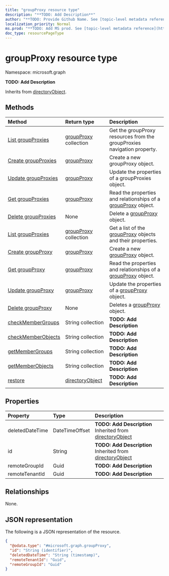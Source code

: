```yaml
---
title: "groupProxy resource type"
description: "**TODO: Add Description**"
author: "**TODO: Provide Github Name. See [topic-level metadata reference](https://msgo.azurewebsites.net/add/document/guidelines/metadata.html#topic-level-metadata)**"
localization_priority: Normal
ms.prod: "**TODO: Add MS prod. See [topic-level metadata reference](https://msgo.azurewebsites.net/add/document/guidelines/metadata.html#topic-level-metadata)**"
doc_type: resourcePageType
---
```


# groupProxy resource type

Namespace: microsoft.graph

**TODO: Add Description**


Inherits from [directoryObject](../resources/directoryobject.md).

## Methods
|Method|Return type|Description|
|:---|:---|:---|
|[List groupProxies](../api/directory-list-groupproxies.md)|[groupProxy](../resources/groupproxy.md) collection|Get the groupProxy resources from the groupProxies navigation property.|
|[Create groupProxies](../api/directory-post-groupproxies.md)|[groupProxy](../resources/groupproxy.md)|Create a new groupProxy object.|
|[Update groupProxies](../api/directory-update-groupproxies.md)|[groupProxy](../resources/groupproxy.md)|Update the properties of a groupProxies object.|
|[Get groupProxies](../api/directory-get-groupproxy.md)|[groupProxy](../resources/groupproxy.md)|Read the properties and relationships of a [groupProxy](../resources/groupproxy.md) object.|
|[Delete groupProxies](../api/directory-delete-groupproxies.md)|None|Delete a [groupProxy](../resources/groupproxy.md) object.|
|[List groupProxies](../api/groupproxy-list.md)|[groupProxy](../resources/groupproxy.md) collection|Get a list of the [groupProxy](../resources/groupproxy.md) objects and their properties.|
|[Create groupProxy](../api/groupproxy-create.md)|[groupProxy](../resources/groupproxy.md)|Create a new [groupProxy](../resources/groupproxy.md) object.|
|[Get groupProxy](../api/groupproxy-get.md)|[groupProxy](../resources/groupproxy.md)|Read the properties and relationships of a [groupProxy](../resources/groupproxy.md) object.|
|[Update groupProxy](../api/groupproxy-update.md)|[groupProxy](../resources/groupproxy.md)|Update the properties of a [groupProxy](../resources/groupproxy.md) object.|
|[Delete groupProxy](../api/groupproxy-delete.md)|None|Deletes a [groupProxy](../resources/groupproxy.md) object.|
|[checkMemberGroups](../api/groupproxy-checkmembergroups.md)|String collection|**TODO: Add Description**|
|[checkMemberObjects](../api/groupproxy-checkmemberobjects.md)|String collection|**TODO: Add Description**|
|[getMemberGroups](../api/groupproxy-getmembergroups.md)|String collection|**TODO: Add Description**|
|[getMemberObjects](../api/groupproxy-getmemberobjects.md)|String collection|**TODO: Add Description**|
|[restore](../api/groupproxy-restore.md)|[directoryObject](../resources/directoryobject.md)|**TODO: Add Description**|

## Properties
|Property|Type|Description|
|:---|:---|:---|
|deletedDateTime|DateTimeOffset|**TODO: Add Description** Inherited from [directoryObject](../resources/directoryobject.md)|
|id|String|**TODO: Add Description** Inherited from [directoryObject](../resources/directoryobject.md)|
|remoteGroupId|Guid|**TODO: Add Description**|
|remoteTenantId|Guid|**TODO: Add Description**|

## Relationships
None.

## JSON representation
The following is a JSON representation of the resource.
<!-- {
  "blockType": "resource",
  "keyProperty": "id",
  "@odata.type": "microsoft.graph.groupProxy",
  "baseType": "Microsoft.DirectoryServices.directoryObject",
  "openType": true
}
-->
``` json
{
  "@odata.type": "#microsoft.graph.groupProxy",
  "id": "String (identifier)",
  "deletedDateTime": "String (timestamp)",
  "remoteTenantId": "Guid",
  "remoteGroupId": "Guid"
}
```

